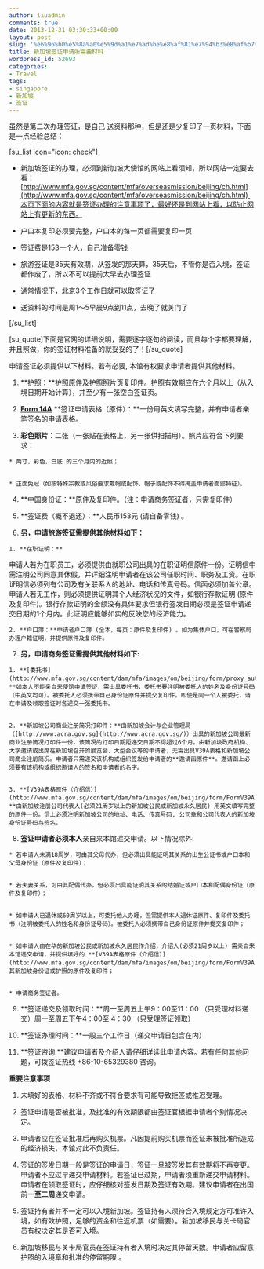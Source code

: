 ```yaml
---
author: liuadmin
comments: true
date: 2013-12-31 03:30:33+00:00
layout: post
slug: '%e6%96%b0%e5%8a%a0%e5%9d%a1%e7%ad%be%e8%af%81%e7%94%b3%e8%af%b7%e6%89%80%e9%9c%80%e8%a6%81%e6%9d%90%e6%96%99'
title: 新加坡签证申请所需要材料
wordpress_id: 52693
categories:
- Travel
tags:
- singapore
- 新加坡
- 签证
---
```


虽然是第二次办理签证，是自己 送资料那种，但是还是少复印了一页材料，下面是一点经验总结：

[su_list icon="icon: check"]



	
  * 新加坡签证的办理，必须到新加坡大使馆的网站上看须知，所以网站一定要去看：[http://www.mfa.gov.sg/content/mfa/overseasmission/beijing/ch.html](http://www.mfa.gov.sg/content/mfa/overseasmission/beijing/ch.html) 本页下面的内容就是签证办理的注意事项了，最好还是到网站上看，以防止网站上有更新的东西。

	
  * 户口本复印必须要完整，户口本的每一页都需要复印一页

	
  * 签证费是153一个人，自己准备零钱

	
  * 旅游签证是35天有效期，从签发的那天算，35天后，不管你是否入境，签证都作废了，所以不可以提前太早去办理签证

	
  * 通常情况下，北京3个工作日就可以取签证了

	
  * 送资料的时间是周1～5早晨9点到11点，去晚了就关门了


[/su_list]

<!-- more -->

[su_quote]下面是官网的详细说明，需要逐字逐句的阅读，而且每个字都要理解，并且照做，你的签证材料准备的就妥妥的了！[/su_quote]




申请签证必须提供以下材料。若有必要, 本馆有权要求申请者提供其他材料。



	
  1. **护照：**护照原件及护照照片页复印件。护照有效期应在六个月以上（从入境日期开始计算），并至少有一张空白签证页。

	
  2. **[Form 14A](http://www.mfa.gov.sg/content/dam/mfa/images/om/beijing/form/Form14A_bilingual.pdf)** **签证申请表格（原件）：**一份用英文填写完整，并有申请者亲笔签名的申请表格。

	
  3. **彩色照片**：二张（一张贴在表格上，另一张供扫描用）。照片应符合下列要求：

	
    * 两寸，彩色，白底 的三个月内的近照；

	
    * 正面免冠（如按特殊宗教或风俗要求戴帽或配饰，帽子或配饰不得掩盖申请者面部特征）。




	
  4. **中国身份证：**原件及复印件。（注：申请商务签证者，只需复印件）

	
  5. **签证费（概不退还）：**人民币153元 (请自备零钱) 。

	
  6. ****另，申请旅游签证需提供其他材料如下：****

	
    1. **在职证明：**
申请人若为在职员工，必须提供由就职公司出具的在职证明信原件一份。证明信中需注明公司同意其休假，并详细注明申请者在该公司任职时间、职务及工资。在职证明信必须列有公司及有关联系人的地址、电话和传真号码。信函必须加盖公章。申请人若无工作，则必须提供证明其个人经济状况的文件，如银行存款证明 (原件及复印件)。银行存款证明的金额没有具体要求但银行签发日期必须是签证申请递交日期的1个月内。此证明应能够如实的反映您的经济能力。

	
    2. **户口簿：**申请者户口簿 (全本，每页：原件及复印件) 。如为集体户口，可在警察局办理户籍证明，并提供原件及复印件。




	
  7. **另，申请商务签证需提供其他材料如下:**

	
    1. **[委托书](http://www.mfa.gov.sg/content/dam/mfa/images/om/beijing/form/proxy_authorisation_letter.pdf)：**如本人不能亲自来使馆申请签证，需出具委托书，委托书要注明被委托人的姓名及身份证号码（中英文均可）。被委托人必须携带自己身份证原件并提交复印件。即使是同一个人被委托，请在申请及领取签证时各递交一张委托书。

	
    2. **新加坡公司商业注册简况打印件：**由新加坡会计与企业管理局（[http://www.acra.gov.sg](http://www.acra.gov.sg/)）出具的新加坡公司最新商业注册简况打印件一份，该简况的打印日期距递交日期不得超过6个月。由新加坡政府机构、大学邀请或出席在新加坡召开的展览会、大型会议等的申请者，无需出具V39A表格和新加坡公司商业注册简况。申请者只需递交该机构或组织签发给申请者的**邀请函原件**。邀请函上必须要有该机构或组织邀请人的签名和申请者的名字。

	
    3. **[V39A表格原件（介绍信）](http://www.mfa.gov.sg/content/dam/mfa/images/om/beijing/form/FormV39A.pdf)：**由新加坡注册公司代表人(必须21周岁以上的新加坡公民或新加坡永久居民) 用英文填写完整的原件一份。信上必须注明新加坡公司的地址、电话、传真号码, 公司章和公司代表人的新加坡身份证号码与签名。




	
  8. **签证申请者必须本人**亲自来本馆递交申请。以下情况除外:

	
    * 若申请人未满18周岁，可由其父母代办，但必须出具能证明其关系的出生公证书或户口本和父母身份证（原件及复印件）；

	
    * 若夫妻关系，可由其配偶代办，但必须出具能证明其关系的结婚证或户口本和配偶身份证（原件及复印件）；

	
    * 如申请人已退休或60周岁以上，可委托他人办理，但需提供本人退休证原件、复印件及委托书（注明被委托人的姓名和身份证号码）。被委托人必须携带自己身份证原件并提交复印件；

	
    * 如申请人由在华的新加坡公民或新加坡永久居民作介绍，介绍人(必须21周岁以上) 需亲自来本馆递交申请，并提供填好的 **[V39A表格原件（介绍信）](http://www.mfa.gov.sg/content/dam/mfa/images/om/beijing/form/FormV39A.pdf)** 及其新加坡身份证或护照的原件及复印件；

	
    * 申请商务签证者。




	
  9. **签证递交及领取时间：**周一至周五上午9：00至11：00 （只受理材料递交）周一至周五下午4：00至 4：30 （只受理签证领取）

	
  10. **签证办理时间：**一般三个工作日（递交申请日包含在内）

	
  11. **签证咨询:**建议申请者及介绍人请仔细详读此申请内容。若有任何其他问题，可拨签证热线 +86-10-65329380 咨询。









**重要注意事项**



	
  1. 未填好的表格、材料不齐或不符合要求有可能导致拒签或推迟受理。

	
  2. 签证申请是否被批准，及批准的有效期限都由签证官根据申请者个别情况决定。

	
  3. 申请者应在签证批准后再购买机票。凡因提前购买机票而签证未被批准所造成的经济损失，本馆对此不负责任。

	
  4. 签证的签发日期一般是签证的申请日，签证一旦被签发其有效期将不再变更。申请者不应过早递交申请材料。若签证已过期，申请者须重新递交申请材料。申请者在领取签证时，应仔细核对签发日期及签证有效期。建议申请者在出国前**一至二周**递交申请。

	
  5. 签证持有者并不一定可以入境新加坡。签证持有人须符合入境规定方可准许入境，如有效护照，足够的资金和往返机票（如需要）。新加坡移民与关卡局官员有权决定其是否可入境。

	
  6. 新加坡移民与关卡局官员在签证持有者入境时决定其停留天数。申请者应留意护照的入境章和批准的停留期限 。




